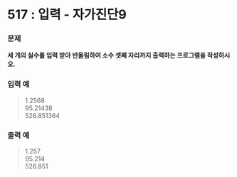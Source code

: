 # 517 : 입력 - 자가진단9

### 문제
**세 개의 실수를 입력 받아 반올림하여 소수 셋째 자리까지 출력하는 프로그램을 작성하시오.**

### 입력 예
> 1.2568  
> 95.21438  
> 526.851364

### 출력 예
> 1.257  
> 95.214  
> 526.851
